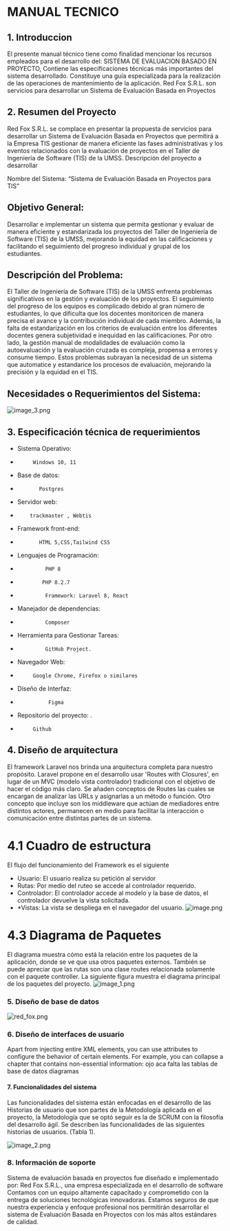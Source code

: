 # MANUAL TECNICO 


## 1. Introduccion
El presente manual técnico tiene como finalidad mencionar los recursos empleados para el
desarrollo del: SISTEMA DE EVALUACION BASADO EN PROYECTO, Contiene las especificaciones técnicas más importantes del sistema desarrollado.
Constituye una guía especializada para la realización de las operaciones de mantenimiento
de la aplicación.
Red Fox S.R.L. son  servicios para desarrollar un Sistema de Evaluación Basada en Proyectos

## 2. Resumen del Proyecto
Red Fox S.R.L. se complace en presentar la propuesta de servicios para desarrollar un Sistema 
de Evaluación Basada en Proyectos que permitirá a la Empresa TIS gestionar de manera eficiente
las fases administrativas y los eventos relacionados con la evaluación de proyectos en el Taller 
de Ingeniería de Software (TIS) de la UMSS. 
Descripción del proyecto a desarrollar

Nombre del Sistema: “Sistema de Evaluación Basada en Proyectos para TIS”

## Objetivo General:
Desarrollar e implementar un sistema que permita gestionar y evaluar de manera eficiente y estandarizada 
los proyectos del Taller de Ingeniería de Software (TIS) de la UMSS, mejorando la equidad en las 
calificaciones y facilitando el seguimiento del progreso individual y grupal de los estudiantes.
## Descripción del Problema:
El Taller de Ingeniería de Software (TIS) de la UMSS enfrenta problemas significativos en la gestión y
evaluación de los proyectos. El seguimiento del progreso de los equipos es complicado debido al gran 
número de estudiantes, lo que dificulta que los docentes monitoricen de manera precisa el avance y la 
contribución individual de cada miembro. Además, la falta de estandarización en los criterios de 
evaluación entre los diferentes docentes genera subjetividad e inequidad en las calificaciones. 
Por otro lado, la gestión manual de modalidades de evaluación como la autoevaluación y la evaluación 
cruzada es compleja, propensa a errores y consume tiempo. Estos problemas subrayan la necesidad de un
sistema que automatice y estandarice los procesos de evaluación, mejorando la precisión y la equidad en el TIS.

## Necesidades o Requerimientos del Sistema:

![image_3.png](image_3.png)
## 3. Especificación técnica de requerimientos
*  Sistema Operativo:​
*          Windows 10, 11  
*  Base de datos:​  
*            Postgres
*  Servidor web:​ 
*         trackmaster , Webtis

*  Framework front-end​:     
*            HTML 5,CSS,Tailwind CSS
*  Lenguajes de Programación: 
*              PHP 8
*             PHP 8.2.7
*              Framework: Laravel 8, React
               
* Manejador de dependencias: 
*              ​Composer
* Herramienta para Gestionar Tareas:
*              GitHub Project.
* Navegador Web:​ 
*          Google Chrome, Firefox o similares
* Diseño de Interfaz:
*               Figma
* Repositorio del proyecto:​ .
*          Github

## 4. Diseño de arquitectura
El framework  Laravel nos brinda una arquitectura completa para nuestro propósito.
Laravel propone en el desarrollo usar 'Routes with Closures', en lugar de un MVC (modelo vista
controlador) tradicional con el objetivo de hacer el código más claro.
Se añaden conceptos de Routes las cuales se encargan de analizar las URLs y asignarlas a un
método o función. Otro concepto que incluye son los middleware que actúan de mediadores
entre distintos actores, permanecen en medio para facilitar la interacción o comunicación entre
distintas partes de un sistema.

# 4.1 Cuadro de estructura
El flujo del funcionamiento del Framework es el siguiente
* Usuario: El usuario realiza su petición al servidor
* Rutas: Por medio del ruteo se accede al controlador requerido.
* Controlador: El controlador accede al modelo y la base de datos, el controlador devuelve la vista solicitada.
* *Vistas: La vista se despliega en el navegador del usuario.
                           ![image.png](image.png)
#  4.3 Diagrama de Paquetes
  El diagrama muestra cómo está la relación entre los paquetes de la aplicación, donde se ve
  que usa otros paquetes externos. También se puede apreciar que las rutas son una clase routes
  relacionada solamente con el paquete controller.
  La siguiente figura  muestra el diagrama principal de los paquetes del proyecto.
                        ![image_1.png](image_1.png)

### 5. Diseño de base de datos


![red_fox.png](red_fox.png)

### 6. Diseño de interfaces de usuario
Apart from injecting entire XML elements, you can use attributes to configure the behavior of certain elements.
For example, you can collapse a chapter that contains non-essential information:
ojo aca falta las tablas de base de datos diagramas 


#### 7. Funcionalidades del sistema 
Las funcionalidades del sistema están enfocadas en el desarrollo de las Historias de usuario que son
partes de la Metodología aplicada en el proyecto, la Metodología que se optó seguir es la de SCRUM
con la filosofía del desarrollo ágil.
Se describen las funcionalidades de las siguientes historias de usuarios. (Tabla 1).

![image_2.png](image_2.png)

### 8. Información de soporte

Sistema de evaluación basada en proyectos fue  diseñado e implementado por:
Red Fox S.R.L., una empresa especializada en el desarrollo de software 
Contamos con un equipo altamente capacitado y comprometido con la entrega de soluciones tecnológicas 
innovadoras. Estamos seguros de que nuestra experiencia y enfoque profesional nos permitirán
desarrollar el sistema de Evaluación Basada en Proyectos con los más altos estándares de calidad.


